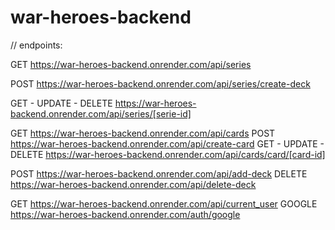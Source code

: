 # war-heroes-backend

// endpoints:

GET https://war-heroes-backend.onrender.com/api/series

POST https://war-heroes-backend.onrender.com/api/series/create-deck

GET - UPDATE - DELETE https://war-heroes-backend.onrender.com/api/series/[serie-id]

GET https://war-heroes-backend.onrender.com/api/cards
POST https://war-heroes-backend.onrender.com/api/create-card
GET - UPDATE - DELETE https://war-heroes-backend.onrender.com/api/cards/card/[card-id]

POST https://war-heroes-backend.onrender.com/api/add-deck
DELETE https://war-heroes-backend.onrender.com/api/delete-deck

GET https://war-heroes-backend.onrender.com/api/current_user
GOOGLE https://war-heroes-backend.onrender.com/auth/google

